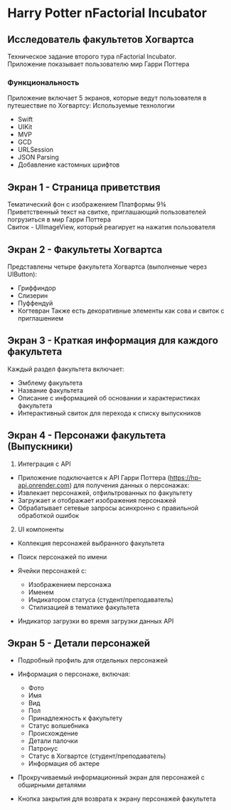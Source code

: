 # Harry Potter nFactorial Incubator

## Исследователь факультетов Хогвартса
Техническое задание второго тура nFactorial Incubator.  
Приложение показывает пользователю мир Гарри Поттера

### Функциональность
Приложение включает 5 экранов, которые ведут пользователя в путешествие по Хогвартсу:
Используемые технологии
- Swift
- UIKit
- MVP
- GCD
- URLSession
- JSON Parsing
- Добавление кастомных шрифтов

## Экран 1 - Страница приветствия

Тематический фон с изображением Платформы 9¾    
Приветственный текст на свитке, приглашающий пользователей погрузиться в мир Гарри Поттера  
Свиток - UIImageView, который реагирует на нажатия пользователя  

## Экран 2 - Факультеты Хогвартса

Представлены четыре факультета Хогвартса (выполненые через UIButton):

- Гриффиндор
- Слизерин
- Пуффендуй
- Когтевран
Также есть декоративные элементы как сова и свиток с приглашением

## Экран 3 - Краткая информация для каждого факультета
Каждый раздел факультета включает:
- Эмблему факультета
- Название факультета
- Описание с информацией об основании и характеристиках факультета
- Интерактивный свиток для перехода к списку выпускников



## Экран 4 - Персонажи факультета (Выпускники)

1. Интеграция с API
  - Приложение подключается к API Гарри Поттера (https://hp-api.onrender.com) для получения данных о персонажах:
  - Извлекает персонажей, отфильтрованных по факультету
  - Загружает и отображает изображения персонажей
  - Обрабатывает сетевые запросы асинхронно с правильной обработкой ошибок
    
2. UI компоненты
- Коллекция персонажей выбранного факультета
- Поиск персонажей по имени
- Ячейки персонажей с:

  - Изображением персонажа
  - Именем
  - Индикатором статуса (студент/преподаватель)
  - Стилизацией в тематике факультета


- Индикатор загрузки во время загрузки данных API

## Экран 5 - Детали персонажей

- Подробный профиль для отдельных персонажей
- Информация о персонаже, включая:
  - Фото
  - Имя
  - Вид
  - Пол
  - Принадлежность к факультету
  - Статус волшебника
  - Происхождение
  - Детали палочки
  - Патронус
  - Статус в Хогвартсе (студент/преподаватель)
  - Информация об актере


- Прокручиваемый информационный экран для персонажей с обширными деталями
- Кнопка закрытия для возврата к экрану персонажей факультета

